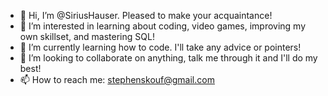 - 👋 Hi, I’m @SiriusHauser. Pleased to make your acquaintance!
- 👀 I’m interested in learning about coding, video games, improving my own skillset, and mastering SQL!
- 🌱 I’m currently learning how to code. I'll take any advice or pointers!
- 💞️ I’m looking to collaborate on anything, talk me through it and I'll do my best!
- 📫 How to reach me: stephenskouf@gmail.com

<!---
SiriusHauser/SiriusHauser is a ✨ special ✨ repository because its `README.md` (this file) appears on your GitHub profile.
You can click the Preview link to take a look at your changes.
--->
